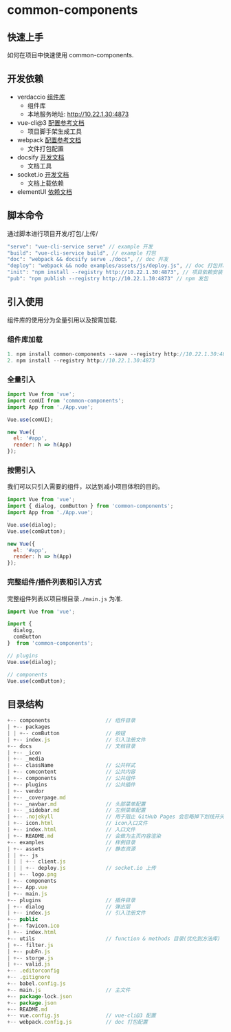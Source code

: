 # common-components

## 快速上手
如何在项目中快速使用 common-components.

## 开发依赖
+ verdaccio [组件库](https://verdaccio.org/zh-CN/)
  + 组件库
  + 本地服务地址: http://10.22.1.30:4873
+ vue-cli@3 [配置参考文档](https://cli.vuejs.org/zh/config/)
  + 项目脚手架生成工具
+ webpack [配置参考文档](https://webpack.js.org/concepts/)
  + 文件打包配置
+ docsify [开发文档](https://docsify.js.org/#/)
  + 文档工具
+ socket.io [开发文档](https://socket.io/docs/)
  + 文档上载依赖
+ elementUI [依赖文档](https://element.eleme.io/#/zh-CN)

## 脚本命令
通过脚本进行项目开发/打包/上传/
```js
"serve": "vue-cli-service serve" // example 开发
"build": "vue-cli-service build", // example 打包
"doc": "webpack && docsify serve ./docs", // doc 开发
"deploy": "webpack && node examples/assets/js/deploy.js", // doc 打包并发布
"init": "npm install --registry http://10.22.1.30:4873", // 项目依赖安装
"pub": "npm publish --registry http://10.22.1.30:4873" // npm 发包
```

## 引入使用
组件库的使用分为全量引用以及按需加载.
### 组件库加载
```js
1. npm install common-components --save --registry http://10.22.1.30:4873
2. npm install --registry http://10.22.1.30:4873
```
### 全量引入
```js
import Vue from 'vue';
import comUI from 'common-components';
import App from './App.vue';

Vue.use(comUI);

new Vue({
  el: '#app',
  render: h => h(App)
});
```
### 按需引入
我们可以只引入需要的组件，以达到减小项目体积的目的。
```js
import Vue from 'vue';
import { dialog, comButton } from 'common-components';
import App from './App.vue';

Vue.use(dialog);
Vue.use(comButton);

new Vue({
  el: '#app',
  render: h => h(App)
});
```

### 完整组件/插件列表和引入方式

完整组件列表以项目根目录`./main.js` 为准.

```js
import Vue from 'vue';

import {
  dialog,
  comButton
}  from 'common-components';

// plugins
Vue.use(dialog);

// components
Vue.use(comButton);

```


## 目录结构
```js
+-- components                  // 组件目录
| +-- packages
| | +-- comButton               // 按钮
| +-- index.js                  // 引入注册文件
+-- docs                        // 文档目录
| +-- _icon
| +-- _media
| +-- className                 // 公共样式
| +-- comcontent                // 公共内容
| +-- components                // 公共组件
| +-- plugins                   // 公共插件
| +-- vendor
| +-- _coverpage.md
| +-- _navbar.md                // 头部菜单配置
| +-- _sidebar.md               // 左侧菜单配置
| +-- .nojekyll                 // 用于阻止 GitHub Pages 会忽略掉下划线开头的文件
| +-- icon.html                 // icon入口文件
| +-- index.html                // 入口文件
| +-- README.md                 // 会做为主页内容渲染
+-- examples                    // 样例目录
| +-- assets                    // 静态资源
| | +-- js
| | | +-- client.js
| | | +-- deploy.js             // socket.io 上传
| | +-- logo.png
| +-- components
| +-- App.vue
| +-- main.js
+-- plugins                     // 插件目录
| +-- dialog                    // 弹出层
| +-- index.js                  // 引入注册文件
+-- public
| +-- favicon.ico
| +-- index.html
+-- utils                       // function & methods 目录(优化到方法库)
| +-- filter.js
| +-- pubFn.js
| +-- storge.js
| +-- valid.js
+-- .editorconfig
+-- .gitignore
+-- babel.config.js
+-- main.js                     // 主文件
+-- package-lock.json
+-- package.json
+-- README.md
+-- vue.config.js               // vue-cli@3 配置
+-- webpack.config.js           // doc 打包配置
```

